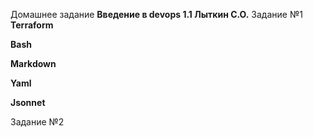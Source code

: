 Домашнее задание **Введение в devops 1.1 Лыткин С.О.**
Задание №1
**Terraform**

**Bash**

**Markdown**

**Yaml**

**Jsonnet**

Задание №2
